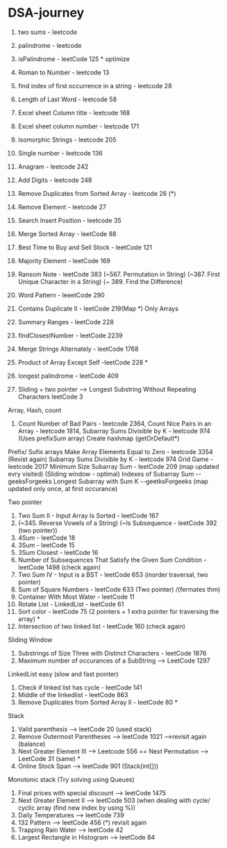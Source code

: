 # DSA-journey
1) two sums - leetcode
2) palindrome - leetcode
3) isPalindrome - leetCode 125 * optimize
4) Roman to Number - leetcode 13
5) find index of first occurrence in a string - leetcode 28
6) Length of Last Word - leetcode 58
7) Excel sheet Column title - leetcode 168
8) Excel sheet column number -  leetcode 171
9) Isomorphic Strings - leetcode 205
10) Single number - leetcode 136
11) Anagram - leetcode 242
12) Add Digits - leetcode 248
13) Remove Duplicates from Sorted Array - leetcode 26 (*)
14) Remove Element - leetcode 27
15) Search Insert Position - leetcode 35
16) Merge Sorted Array - leetCode 88
17) Best Time to Buy and Sell Stock - leetCode 121
18) Majority Element - leetCode 169
19) Ransom Note - leetCode 383 (~567. Permutation in String) (~387. First Unique Character in a String) (~ 389. Find the Difference)
20) Word Pattern - leeetCode 290

24) Contains Duplicate II - leetCode 219(Map *)
    Only Arrays 
25) Summary Ranges - leetCode 228
26) findClosestNumber - leetCode 2239
27) Merge Strings Alternately - leetCode 1768
28) Product of Array Except Self -leetCode 228 *
29) longest palindrome - leetCode 409

31) Sliding + two pointer --> Longest Substring Without Repeating Characters leetCode 3

Array, Hash, count 
1) Count Number of Bad Pairs - leetcode 2364, Count Nice Pairs in an Array - leetcode 1814, Subarray Sums Divisible by K - leetcode 974 (Uses prefixSum array)
Create hashmap (getOrDefault*)

Prefix/ Sufix arrays
Make Array Elements Equal to Zero - leetcode 3354 (Revist again)
Subarray Sums Divisible by K - leetcode 974
Grid Game - leetcode 2017
Minimum Size Subarray Sum - leetCode 209 (map updated evry visited) (Sliding window - optimal)
Indexes of Subarray Sum -- geeksForgeeks
Longest Subarray with Sum K --geetksForgeeks (map updated only once, at first occurance)


Two pointer
1) Two Sum II - Input Array Is Sorted - leetCode 167
2) (~345. Reverse Vowels of a String) (~Is Subsequence - leetCode 392 (two pointer))
3) 4Sum - leetCode 18
4) 3Sum - leetCode 15
5) 3Sum Closest - leetCode 16
6) Number of Subsequences That Satisfy the Given Sum Condition - leetCode 1498 (check again)
7)  Two Sum IV - Input is a BST - leetCode 653 (inorder traversal, two pointer)
8)  Sum of Square Numbers - leetCode 633 (Two pointer) /(fermates thm)
9)  Container With Most Water - leetCode 11
10)  Rotate List - LinkedList - leetCode 61
11)  Sort color - leetCode 75 (2 pointers + 1 extra pointer for traversing the array) *
12)  Intersection of two linked list - leetCode 160 (check again)

Sliding Window 
1) Substrings of Size Three with Distinct Characters - leetCode 1876
2) Maximum number of occurances of a SubString --> LeetCode 1297


LinkedList easy (slow and fast pointer)
1) Check if linked list has cycle - leetCode 141
2) Middle of the linkedlist - leetCode 863
3)  Remove Duplicates from Sorted Array II - leetCode 80 *

Stack 
1) Valid parenthesis --> leetCode 20 (used stack) 
2) Remove Outermost Parentheses --> leetCode 1021 -->revisit again (balance)
3) Next Greater Element III --> Leetcode 556 == Next Permutation --> LeetCode 31 (same) *
4) Online Stock Span --> leetCode 901 (Stack(int[]))

Monotonic stack (Try solving using Queues)
1) Final prices with special discount --> leetCode 1475
2) Next Greater Element II --> leetCode 503 (when dealing with cycle/ cyclic array (find new index by using %))
3) Daily Temperatures --> leetCode 739
4) 132 Pattern --> leetCode 456 (*) revisit again
5) Trapping Rain Water --> leetCode 42
6) Largest Rectangle in Histogram --> leetCode 84


 

